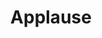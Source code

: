 ---
page_icon: applause
page_id: applause
theme: dark
title: Applause
_fieldset: applause
_template: applause
artwork: '{{ _site_root }}assets/img/tim-1.jpg'
vertical_position: top
horizontal_position: right
quote_position: left
quotes:
  -
    quote: /quotes/mark-stryker
  -
    quote: /quotes/janos-gereben
  -
    quote: /quotes/robert-mccolley
background_color: '#191817'
---